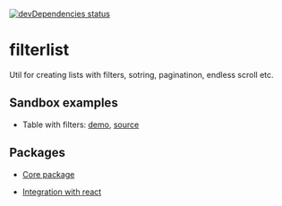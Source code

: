 [![devDependencies status](https://david-dm.org/vtaits/filterlist/dev-status.svg)](https://david-dm.org/vtaits/filterlist?type=dev)

# filterlist

Util for creating lists with filters, sotring, paginatinon, endless scroll etc.

## Sandbox examples

- Table with filters: [demo](https://kto5e.csb.app/), [source](https://codesandbox.io/s/example-kto5e)

## Packages

- [Core package](https://github.com/vtaits/filterlist/tree/master/packages/filterlist)

- [Integration with react](https://github.com/vtaits/filterlist/tree/master/packages/react-filterlist)
